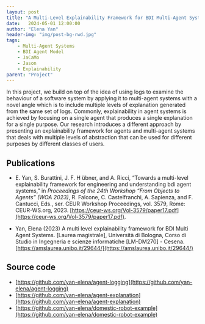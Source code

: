 ```yaml
---
layout: post
title: "A Multi-Level Explainability Framework for BDI Multi-Agent Systems"
date:   2024-05-01 12:00:00
author: "Elena Yan"
header-img: "img/post-bg-rwd.jpg"
tags: 
    - Multi-Agent Systems
    - BDI Agent Model
    - JaCaMo
    - Jason
    - Explainability
parent: "Project"
---
```


In this project, we build on top of the idea of using logs to examine the behaviour of a software system by applying it to multi-agent systems with a novel angle which is to include multiple levels of explanation generated from the same set of logs. Commonly, explainability in agent systems is achieved by focusing on a single agent that produces a single explanation for a single purpose. Our research introduces a different approach by presenting an explainability framework for agents and multi-agent systems that deals with multiple levels of abstraction that can be used for different purposes by different classes of users.

## Publications
- E. Yan, S. Burattini, J. F. H ̈ubner, and A. Ricci, “Towards a multi-level explainability
framework for engineering and understanding bdi agent systems,” in *Proceedings of the 24th
Workshop “From Objects to Agents” (WOA 2023)*, R. Falcone, C. Castelfranchi,
A. Sapienza, and F. Cantucci, Eds., ser. CEUR Workshop Proceedings, vol. 3579, Rome:
CEUR-WS.org, 2023. [https://ceur-ws.org/Vol-3579/paper17.pdf](https://ceur-ws.org/Vol-3579/paper17.pdf).

- Yan, Elena (2023) A multi level explainability framework for BDI Multi Agent Systems. [Laurea magistrale], Università di Bologna, Corso di Studio in Ingegneria e scienze informatiche [LM-DM270] - Cesena. [https://amslaurea.unibo.it/29644/](https://amslaurea.unibo.it/29644/)

## Source code 
- [https://github.com/yan-elena/agent-logging](https://github.com/yan-elena/agent-logging)
- [https://github.com/yan-elena/agent-explanation](https://github.com/yan-elena/agent-explanation)
- [https://github.com/yan-elena/domestic-robot-example](https://github.com/yan-elena/domestic-robot-example)